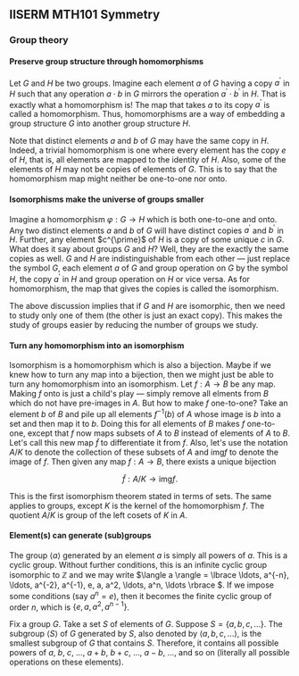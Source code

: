 ## IISERM MTH101 Symmetry

### Group theory

#### Preserve group structure through homomorphisms

Let $G$ and $H$ be two groups. Imagine each element $a$ of $G$ having a copy $a^{\prime}$ in $H$ such that any operation $a \cdot b$ in $G$ mirrors the operation $a^{\prime} \cdot b^{\prime}$ in $H$. That is exactly what a homomorphism is! The map that takes $a$ to its copy $a^{\prime}$ is called a homomorphism. Thus, homomorphisms are a way of embedding a group structure $G$ into another group structure $H$.

Note that distinct elements $a$ and $b$ of $G$ may have the same copy in $H$. Indeed, a trivial homomorphism is one where every element has the copy $e$ of $H$, that is, all elements are mapped to the identity of $H$. Also, some of the elements of $H$ may not be copies of elements of $G$. This is to say that the homomorphism map might neither be one-to-one nor onto.

#### Isomorphisms make the universe of groups smaller

Imagine a homomorphism $\varphi : G \to H$ which is both one-to-one and onto. Any two distinct elements $a$ and $b$ of $G$ will have distinct copies $a^{\prime}$ and $b^{\prime}$ in $H$. Further, any element $c^\{\prime}$ of $H$ is a copy of some unique $c$ in $G$. What does it say about groups $G$ and $H$? Well, they are the exactly the same copies as well. $G$ and $H$ are indistinguishable from each other &mdash; just replace the symbol $G$, each element $a$ of $G$ and group operation on $G$ by the symbol $H$, the copy $a^{\prime}$ in $H$ and group operation on $H$ or vice versa. As for homomorphism, the map that gives the copies is called the isomorphism.

The above discussion implies that if $G$ and $H$ are isomorphic, then we need to study only one of them (the other is just an exact copy). This makes the study of groups easier by reducing the number of groups we study.

#### Turn any homomorphism into an isomorphism

Isomorphism is a homomorphism which is also a bijection. Maybe if we knew how to turn any map into a bijection, then we might just be able to turn any homomorphism into an isomorphism. Let $f: A \to B$ be any map. Making $f$ onto is just a child's play &mdash; simply remove all elments from $B$ which do not have pre-images in $A$. But how to make $f$ one-to-one? Take an element $b$ of $B$ and pile up all elements $f^{-1}(b)$ of $A$ whose image is $b$ into a set and then map it to $b$. Doing this for all elements of $B$ makes $f$ one-to-one, except that $f$ now maps subsets of $A$ to $B$ instead of elements of $A$ to $B$. Let's call this new map $\tilde{f}$ to differentiate it from $f$. Also, let's use the notation $A/K$ to denote the collection of these subsets of $A$ and img$f$ to denote the image of $f$. Then given any map $f: A \to B$, there exists a unique bijection 

$$ \tilde{f} : A/K \to \text{img}f .$$

This is the first isomorphism theorem stated in terms of sets. The same applies to groups, except $K$ is the kernel of the homomorphism $f$. The quotient $A/K$ is group of the left cosets of $K$ in $A$.

#### Element(s) can generate (sub)groups

The group $\langle a \rangle$ generated by an element $a$ is simply all powers of $a$. This is a cyclic group. Without further conditions, this is an infinite cyclic group isomorphic to $\mathbb{Z}$ and we may write $\langle a \rangle = \lbrace \ldots, a^{-n}, \ldots, a^{-2}, a^{-1}, e, a, a^2, \ldots, a^n, \ldots \rbrace $. If we impose some conditions (say $a^n = e$), then it becomes the finite cyclic group of order $n$, which is $\lbrace e, a, a^2, a^{n-1} \rbrace$.

Fix a group $G$. Take a set $S$ of elements of $G$. Suppose $S = \lbrace a, b, c, \ldots \rbrace$. The subgroup $\langle S \rangle$ of $G$ generated by $S$, also denoted by $\langle a, b, c, \ldots\rangle$, is the smallest subgroup of $G$ that contains $S$. Therefore, it contains all possible powers of $a$, $b$, $c$, $\ldots$, $a+b$, $b+c$, $\ldots$, $a-b$, $\ldots$, and so on (literally all possible operations on these elements).
